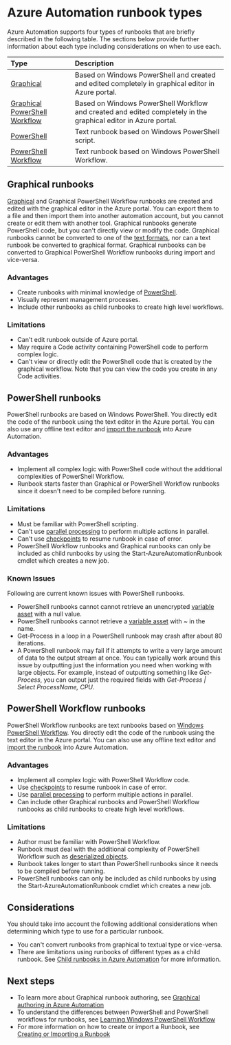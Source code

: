 <properties 
   pageTitle="Azure Automation Runbook Types"
   description="Describes the different types of runbooks that you can use in Azure Automation and considerations that you should take into account when determining which type to use. "
   services="automation"
   documentationCenter=""
   authors="mgoedtel"
   manager="jwhit"
   editor="tysonn" />
<tags 
   ms.service="automation"
   ms.devlang="na"
   ms.topic="article"
   ms.tgt_pltfrm="na"
   ms.workload="infrastructure-services"
   ms.date="09/12/2016"
   ms.author="bwren" />

# Azure Automation runbook types

Azure Automation supports four types of runbooks that are  briefly described in the following table.  The sections below provide further information about each type including considerations on when to use each.


| Type |  Description |
|:---|:---|
| [Graphical](#graphical-runbooks) | Based on Windows PowerShell and created and edited completely in graphical editor in Azure portal. | 
| [Graphical PowerShell Workflow](#graphical-runbooks) | Based on Windows PowerShell Workflow and created and edited completely in the graphical editor in Azure portal. 
| [PowerShell](#powershell-runbooks) | Text runbook based on Windows PowerShell script.
| [PowerShell Workflow](#powershell-workflow-runbooks) | Text runbook based on Windows PowerShell Workflow. |


## Graphical runbooks

[Graphical](automation-runbook-types.md#graphical-runbooks) and Graphical PowerShell Workflow runbooks are created and edited with the graphical editor in the Azure portal.  You can export them to a file and then import them into another automation account, but you cannot create or edit them with another tool.  Graphical runbooks generate PowerShell code, but you can't directly view or modify the code. Graphical runbooks cannot be converted to one of the [text formats](automation-runbook-types.md), nor can a text runbook be converted to graphical format. Graphical runbooks can be converted to Graphical PowerShell Workflow runbooks during import and vice-versa.

### Advantages

- Create runbooks with minimal knowledge of [PowerShell](automation-powershell-workflow.md).
- Visually represent management processes.
- Include other runbooks as child runbooks to create high level workflows.


### Limitations

- Can't edit runbook outside of Azure portal.
- May require a Code activity containing PowerShell code to perform complex logic.
- Can't view or directly edit the PowerShell code that is created by the graphical workflow. Note that you can view the code you create in any Code activities.


## PowerShell runbooks

PowerShell runbooks are based on Windows PowerShell.  You directly edit the code of the runbook using the text editor in the Azure portal.  You can also use any offline text editor and [import the runbook](http://msdn.microsoft.com/library/azure/dn643637.aspx) into Azure Automation.

### Advantages

- Implement all complex logic with PowerShell code without the additional complexities of PowerShell Workflow. 
- Runbook starts faster than Graphical or PowerShell Workflow runbooks since it doesn't need to be compiled before running.

### Limitations

- Must be familiar with PowerShell scripting.
- Can't use [parallel processing](automation-powershell-workflow.md#parallel-processing) to perform multiple actions in parallel.
- Can't use [checkpoints](automation-powershell-workflow.md#checkpoints) to resume runbook in case of error.
- PowerShell Workflow runbooks and Graphical runbooks can only be included as child runbooks by using the Start-AzureAutomationRunbook cmdlet which creates a new job.

### Known Issues
Following are current known issues with PowerShell runbooks.

- PowerShell runbooks cannot cannot retrieve an unencrypted [variable asset](automation-variables.md) with a null value.
- PowerShell runbooks cannot retrieve a [variable asset](automation-variables.md) with *~* in the name.
- Get-Process in a loop in a PowerShell runbook may crash after about 80 iterations. 
- A PowerShell runbook may fail if it attempts to write a very large amount of data to the output stream at once.   You can typically work around this issue by outputting just the information you need when working with large objects.  For example, instead of outputting something like *Get-Process*, you can output just the required fields with *Get-Process | Select ProcessName, CPU*.

## PowerShell Workflow runbooks

PowerShell Workflow runbooks are text runbooks based on [Windows PowerShell Workflow](automation-powershell-workflow.md).  You directly edit the code of the runbook using the text editor in the Azure portal.  You can also use any offline text editor and [import the runbook](http://msdn.microsoft.com/library/azure/dn643637.aspx) into Azure Automation.

### Advantages

- Implement all complex logic with PowerShell Workflow code.
- Use [checkpoints](automation-powershell-workflow.md#checkpoints) to resume runbook in case of error.
- Use [parallel processing](automation-powershell-workflow.md#parallel-processing) to perform multiple actions in parallel.
- Can include other Graphical runbooks and PowerShell Workflow runbooks as child runbooks to create high level workflows.


### Limitations

- Author must be familiar with PowerShell Workflow.
- Runbook must deal with the additional complexity of PowerShell Workflow such as [deserialized objects](automation-powershell-workflow.md#code-changes).
- Runbook takes longer to start than PowerShell runbooks since it needs to be compiled before running.
- PowerShell runbooks can only be included as child runbooks by using the Start-AzureAutomationRunbook cmdlet which creates a new job.


## Considerations

You should take into account the following additional considerations when determining which type to use for a particular runbook.

- You can't convert runbooks from graphical to textual type or vice-versa.
- There are limitations using runbooks of different types as a child runbook.  See [Child runbooks in Azure Automation](automation-child-runbooks.md) for more information.

  
## Next steps

- To learn more about Graphical runbook authoring, see [Graphical authoring in Azure Automation](automation-graphical-authoring-intro.md)
- To understand the differences between PowerShell and PowerShell workflows for runbooks, see [Learning Windows PowerShell Workflow](automation-powershell-workflow.md)
- For more information on how to create or import a Runbook, see [Creating or Importing a Runbook](automation-creating-importing-runbook.md)



